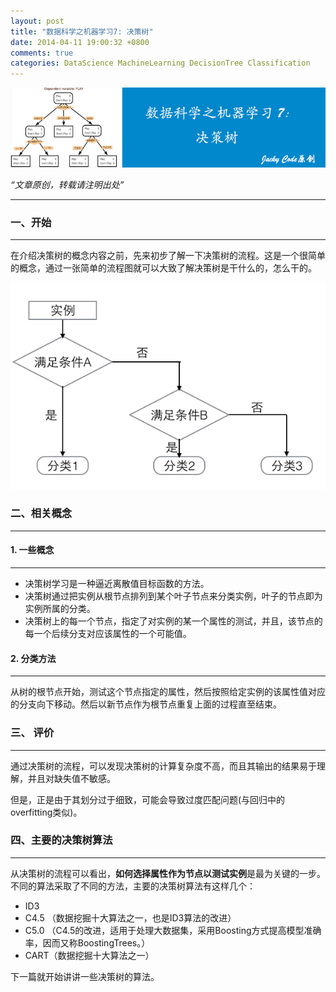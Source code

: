 ```yaml
---
layout: post
title: "数据科学之机器学习7: 决策树"
date: 2014-04-11 19:00:32 +0800
comments: true
categories: DataScience MachineLearning DecisionTree Classification
---
```


![artical 21](/images/artical/artical21.jpg)
<!-- more -->

*“文章原创，转载请注明出处”*

***

### 一、开始
***

在介绍决策树的概念内容之前，先来初步了解一下决策树的流程。这是一个很简单的概念，通过一张简单的流程图就可以大致了解决策树是干什么的，怎么干的。

![decision trees](\images\a21\decisiontrees.jpg)

### 二、相关概念
***

#### 1. 一些概念
***

* 决策树学习是一种逼近离散值目标函数的方法。
* 决策树通过把实例从根节点排列到某个叶子节点来分类实例，叶子的节点即为实例所属的分类。
* 决策树上的每一个节点，指定了对实例的某一个属性的测试，并且，该节点的每一个后续分支对应该属性的一个可能值。

#### 2. 分类方法
***
从树的根节点开始，测试这个节点指定的属性，然后按照给定实例的该属性值对应的分支向下移动。然后以新节点作为根节点重复上面的过程直至结束。

### 三、 评价
***

通过决策树的流程，可以发现决策树的计算复杂度不高，而且其输出的结果易于理解，并且对缺失值不敏感。

但是，正是由于其划分过于细致，可能会导致过度匹配问题(与回归中的overfitting类似)。

### 四、主要的决策树算法
***

从决策树的流程可以看出，**如何选择属性作为节点以测试实例**是最为关键的一步。不同的算法采取了不同的方法，主要的决策树算法有这样几个：

* ID3
* C4.5 （数据挖掘十大算法之一，也是ID3算法的改进）
* C5.0 （C4.5的改进，适用于处理大数据集，采用Boosting方式提高模型准确率，因而又称BoostingTrees。）
* CART（数据挖掘十大算法之一）

下一篇就开始讲讲一些决策树的算法。